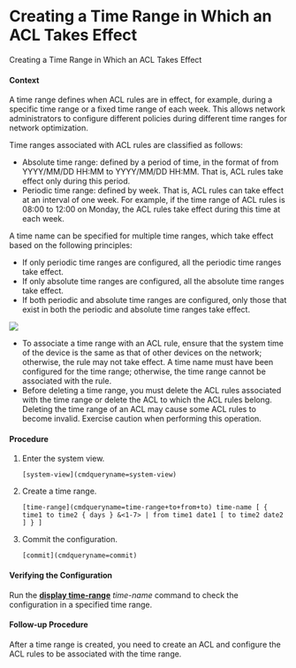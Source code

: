 Creating a Time Range in Which an ACL Takes Effect
==================================================

Creating a Time Range in Which an ACL Takes Effect

#### Context

A time range defines when ACL rules are in effect, for example, during a specific time range or a fixed time range of each week. This allows network administrators to configure different policies during different time ranges for network optimization.

Time ranges associated with ACL rules are classified as follows:

* Absolute time range: defined by a period of time, in the format of from YYYY/MM/DD HH:MM to YYYY/MM/DD HH:MM. That is, ACL rules take effect only during this period.
* Periodic time range: defined by week. That is, ACL rules can take effect at an interval of one week. For example, if the time range of ACL rules is 08:00 to 12:00 on Monday, the ACL rules take effect during this time at each week.

A time name can be specified for multiple time ranges, which take effect based on the following principles:

* If only periodic time ranges are configured, all the periodic time ranges take effect.
* If only absolute time ranges are configured, all the absolute time ranges take effect.
* If both periodic and absolute time ranges are configured, only those that exist in both the periodic and absolute time ranges take effect.

![](public_sys-resources/caution_3.0-en-us.png) 

* To associate a time range with an ACL rule, ensure that the system time of the device is the same as that of other devices on the network; otherwise, the rule may not take effect. A time name must have been configured for the time range; otherwise, the time range cannot be associated with the rule.
* Before deleting a time range, you must delete the ACL rules associated with the time range or delete the ACL to which the ACL rules belong. Deleting the time range of an ACL may cause some ACL rules to become invalid. Exercise caution when performing this operation.


#### Procedure

1. Enter the system view.
   
   
   ```
   [system-view](cmdqueryname=system-view)
   ```
2. Create a time range.
   
   
   ```
   [time-range](cmdqueryname=time-range+to+from+to) time-name [ { time1 to time2 { days } &<1-7> | from time1 date1 [ to time2 date2 ] } ]
   ```
3. Commit the configuration.
   
   
   ```
   [commit](cmdqueryname=commit)
   ```

#### Verifying the Configuration

Run the [**display time-range**](cmdqueryname=display+time-range) *time-name* command to check the configuration in a specified time range.


#### Follow-up Procedure

After a time range is created, you need to create an ACL and configure the ACL rules to be associated with the time range.